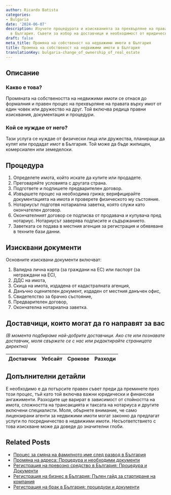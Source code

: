 ```yaml
---
author: Ricardo Batista
categories:
- Bulgaria
date: '2024-06-07'
description: Изучете процедурата и изискванията за прехвърляне на правата върху имот
  в България. Съвети за избор на доставчици и необходимост от юридически съвет.
draft: false
meta_title: Промяна на собственост на недвижими имоти в България
title: Промяна на собственост на недвижими имоти в България
translationKey: bulgaria-change_of_ownership_of_real_estate
---
```



## Описание
### Какво е това?
Промяната на собствеността на недвижими имоти се отнася до формалния и правен процес на прехвърляне на правата върху имот от един човек или дружество на друг. Той включва редица правни изисквания, документация и процедури.

### Кой се нуждае от него?
Тази услуга се нуждае от физически лица или дружества, планиращи да купят или продадат имот в България. Той може да бъде жилищен, комерсиален или земеделски.

## Процедура
1. Определете имота, който искате да купите или продадете.
2. Преговаряйте условията с другата страна.
3. Подгответе и подпишете предварителен договор.
4. Извършете процес на необходима грижа; верифицирайте документацията на имота и проверете физическото му състояние.
5. Нотариусът подготвя нотариална заветка, която служи като окончателен договор.
6. Окончателният договор се подписва от продавача и купувача пред нотариус. Нотариусът заверява подписите и съдържанието.
7. Заветката се подава в местния агенция за регистрация и обявяване в техните бази данни.

## Изисквани документи
Основните изисквани документи включват:
1. Валидна лична карта (за граждани на ЕС) или паспорт (за неграждани на ЕС),
2. ДДС на имота,
3. Скица на имота, издадена от кадастралната агенция,
4. Данъчно оценителен документ, издаден от местния данъчен офис,
5. Свидетелство за брачно състояние,
6. Предварителен договор,
7. Окончателна нотариална заветка.

## Доставчици, които могат да го направят за вас
_(В момента подбираме най-добрите доставчици. Ако сте или познавате доставчик, моля свържете се с нас или редактирайте страницата директно)_

| Доставчик       |     Уебсайт     |     Срокове       |       Разходи    |
| --------------- | --------------- |  :-------------: | :-------------: |



## Допълнителни детайли
Е необходимо е да потърсите правен съвет преди да преминете през този процес, тъй като той включва важни юридически и финансови ангажименти. Разходите ще варират в зависимост от стойността на имота, сложността на трансакцията и таксата на нотариуса и другите включени специалисти. Моля, обърнете внимание, че само лицензирани агенти за недвижими имоти могат законно да предлагат услуги по посредничество в недвижими имоти. Несъответствието с това изискване може да доведе до значителни глоби.


## Related Posts

- [Процес за смяна на фамилното име след развод в България](https://tramitit.com/bg/guides/bulgaria/vpisvane_na_smiana_na_imena_sled_razvod/)
- [Промяна на адреса: Процедура и необходими документи](https://tramitit.com/bg/guides/bulgaria/promiana_na_nastoiashch_adres/)
- [Регистрация на превозно средство в България: Процедура и Документи](https://tramitit.com/bg/guides/bulgaria/registratsiia_na_novo_prevozno_sredstvo/)
- [Регистрация на бизнес в България: Пълен гайд за стартиране на компания](https://tramitit.com/bg/guides/bulgaria/registratsiia_na_biznes/)
- [Регистрация на брак в България: процедури и документи](https://tramitit.com/bg/guides/bulgaria/vpisvane_na_brak/)